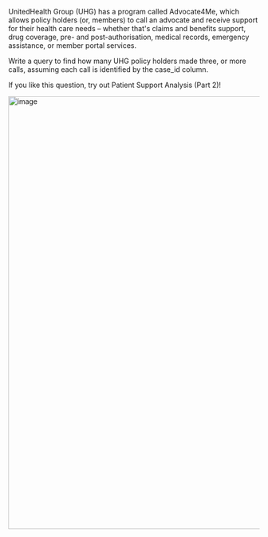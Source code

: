 UnitedHealth Group (UHG) has a program called Advocate4Me, which allows policy holders (or, members) to call an advocate and receive support for their health care needs – whether that's claims and benefits support, drug coverage, pre- and post-authorisation, medical records, emergency assistance, or member portal services.

Write a query to find how many UHG policy holders made three, or more calls, assuming each call is identified by the case_id column.

If you like this question, try out Patient Support Analysis (Part 2)!

<img width="867" alt="image" src="https://github.com/compBiophyMete/SQL-Challanges/assets/135632077/5159303a-45e8-4b40-9400-30eda5b12f71">
